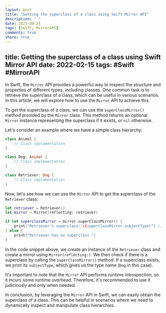 ```yaml
---
layout: post
title: "Getting the superclass of a class using Swift Mirror API"
description: " "
date: 2023-09-21
tags: [Swift, MirrorAPI]
comments: true
share: true
---
```

title: Getting the superclass of a class using Swift Mirror API
date: 2022-02-15
tags: #Swift #MirrorAPI
---

In Swift, the `Mirror` API provides a powerful way to inspect the structure and properties of different types, including classes. One common task is to retrieve the superclass of a class, which can be useful in various scenarios. In this article, we will explore how to use the `Mirror` API to achieve this.

To get the superclass of a class, we can use the `superClassMirror()` method provided by the `Mirror` class. This method returns an optional `Mirror` instance representing the superclass if it exists, or `nil` otherwise.

Let's consider an example where we have a simple class hierarchy:

```swift
class Animal {
    // Class implementation
}

class Dog: Animal {
    // Class implementation
}

class Retriever: Dog {
    // Class implementation
}
```

Now, let's see how we can use the `Mirror` API to get the superclass of the `Retriever` class:

```swift
let retriever = Retriever()
let mirror = Mirror(reflecting: retriever)

if let superclassMirror = mirror.superClassMirror() {
    print("Retriever's superclass: \(superclassMirror.subjectType)") // Output: Dog
} else {
    print("Retriever has no superclass.")
}
```

In the code snippet above, we create an instance of the `Retriever` class and create a mirror using `Mirror(reflecting:)`. We then check if there is a superclass by calling the `superClassMirror()` method. If a superclass exists, we print its `subjectType`, which gives us the type name (`Dog` in this case).

It's important to note that the `Mirror` API performs runtime introspection, so it incurs some runtime overhead. Therefore, it's recommended to use it judiciously and only when needed.

In conclusion, by leveraging the `Mirror` API in Swift, we can easily obtain the superclass of a class. This can be helpful in scenarios where we need to dynamically inspect and manipulate class hierarchies.